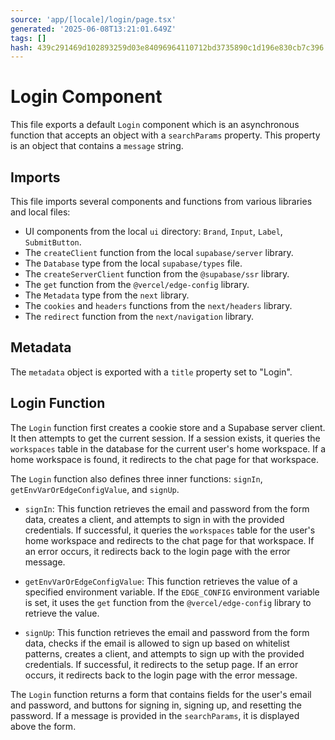 ```yaml
---
source: 'app/[locale]/login/page.tsx'
generated: '2025-06-08T13:21:01.649Z'
tags: []
hash: 439c291469d102893259d03e84096964110712bd3735890c1d196e830cb7c396
---
```

# Login Component

This file exports a default `Login` component which is an asynchronous function that accepts an object with a `searchParams` property. This property is an object that contains a `message` string.

## Imports

This file imports several components and functions from various libraries and local files:

- UI components from the local `ui` directory: `Brand`, `Input`, `Label`, `SubmitButton`.
- The `createClient` function from the local `supabase/server` library.
- The `Database` type from the local `supabase/types` file.
- The `createServerClient` function from the `@supabase/ssr` library.
- The `get` function from the `@vercel/edge-config` library.
- The `Metadata` type from the `next` library.
- The `cookies` and `headers` functions from the `next/headers` library.
- The `redirect` function from the `next/navigation` library.

## Metadata

The `metadata` object is exported with a `title` property set to "Login".

## Login Function

The `Login` function first creates a cookie store and a Supabase server client. It then attempts to get the current session. If a session exists, it queries the `workspaces` table in the database for the current user's home workspace. If a home workspace is found, it redirects to the chat page for that workspace.

The `Login` function also defines three inner functions: `signIn`, `getEnvVarOrEdgeConfigValue`, and `signUp`.

- `signIn`: This function retrieves the email and password from the form data, creates a client, and attempts to sign in with the provided credentials. If successful, it queries the `workspaces` table for the user's home workspace and redirects to the chat page for that workspace. If an error occurs, it redirects back to the login page with the error message.

- `getEnvVarOrEdgeConfigValue`: This function retrieves the value of a specified environment variable. If the `EDGE_CONFIG` environment variable is set, it uses the `get` function from the `@vercel/edge-config` library to retrieve the value.

- `signUp`: This function retrieves the email and password from the form data, checks if the email is allowed to sign up based on whitelist patterns, creates a client, and attempts to sign up with the provided credentials. If successful, it redirects to the setup page. If an error occurs, it redirects back to the login page with the error message.

The `Login` function returns a form that contains fields for the user's email and password, and buttons for signing in, signing up, and resetting the password. If a message is provided in the `searchParams`, it is displayed above the form.
